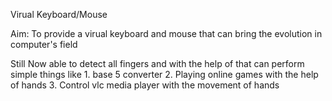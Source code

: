 Virual Keyboard/Mouse

Aim: To provide a virual keyboard and mouse that can bring the evolution in computer's field

Still Now able to detect all fingers and with the help of that can perform simple things like 
         1. base 5 converter
         2. Playing online games with the help of hands
         3. Control vlc media player with the movement of hands

